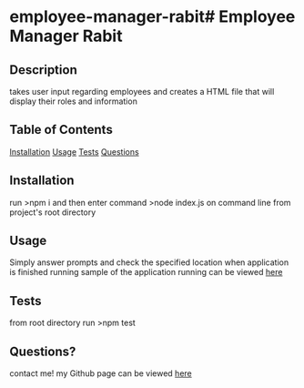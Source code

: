# employee-manager-rabit# Employee Manager Rabit 

## Description
takes user input regarding employees and creates a HTML file that will display their roles and information

## Table of Contents
[Installation](#installation)
[Usage](#usage)
[Tests](#tests)
[Questions](#questions)

## Installation
run >npm i and then enter command >node index.js on command line from project's root directory

## Usage
Simply answer prompts and check the specified location when application is finished running
sample of the application running can be viewed [here](https://drive.google.com/file/d/1U-wY1mN58ghzcpkD220CrHqd9MdBbOKN/view)

## Tests
from root directory run >npm test

## Questions?
contact me!
my Github page can be viewed [here](https://github.com/palminski)
